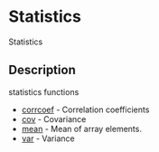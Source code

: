 # Statistics

Statistics

## Description

statistics functions

- [corrcoef](corrcoef.md) - Correlation coefficients
- [cov](cov.md) - Covariance
- [mean](mean.md) - Mean of array elements.
- [var](var.md) - Variance
